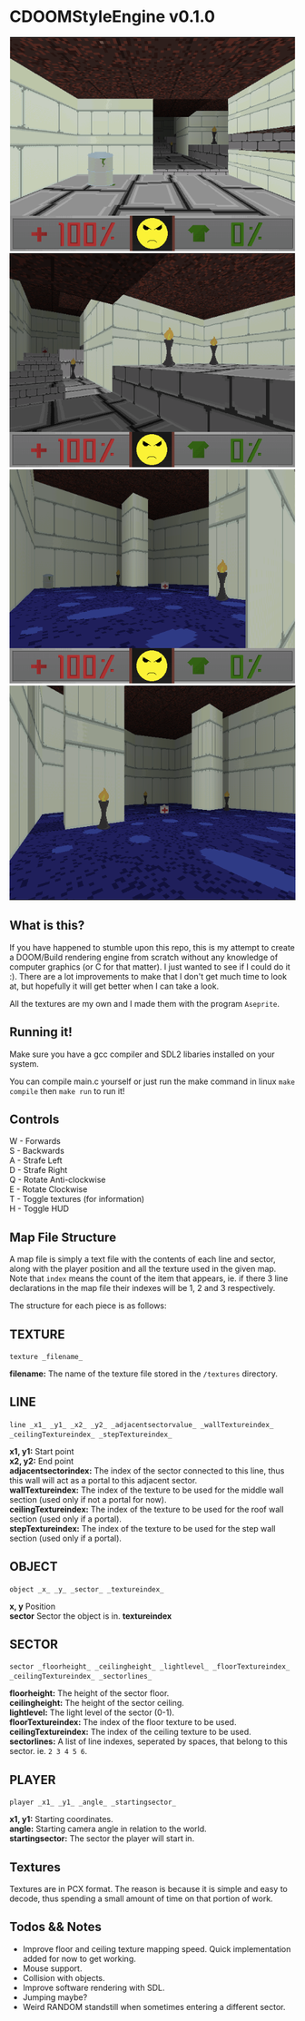 # CDOOMStyleEngine v0.1.0

![alt text](https://raw.githubusercontent.com/davidoberholzer/cdoomstyleengine/master/screenshots/screen1.png)
![alt text](https://raw.githubusercontent.com/davidoberholzer/cdoomstyleengine/master/screenshots/screen2.png)
![alt text](https://raw.githubusercontent.com/davidoberholzer/cdoomstyleengine/master/screenshots/screen3.png)
![alt text](https://raw.githubusercontent.com/davidoberholzer/cdoomstyleengine/master/screenshots/screen4.png)

## What is this?

If you have happened to stumble upon this repo, this is my attempt to create a DOOM/Build rendering engine from scratch without any knowledge of computer graphics (or C for that matter). I just wanted to see if I could do it :). 
There are a lot improvements to make that I don't get much time to look at, but hopefully it will get better when I can take a look.

All the textures are my own and I made them with the program `Aseprite`.

## Running it!

Make sure you have a gcc compiler and SDL2 libaries installed on your system.

You can compile main.c yourself or just run the make command in linux `make compile` then `make run` to run it!

## Controls

W - Forwards\
S - Backwards\
A - Strafe Left\
D - Strafe Right\
Q - Rotate Anti-clockwise\
E - Rotate Clockwise\
T - Toggle textures (for information)\
H - Toggle HUD

## Map File Structure

A map file is simply a text file with the contents of each line and sector, along with the player position and all the texture used in the given map.
Note that `index` means the count of the item that appears, ie. if there 3 line declarations in the map file their indexes will be 1, 2 and 3 respectively. 

The structure for each piece is as follows:

TEXTURE
-------
`texture _filename_`

**filename:** The name of the texture file stored in the `/textures` directory.

LINE
----     
`line _x1_ _y1_ _x2_ _y2_ _adjacentsectorvalue_ _wallTextureindex_ _ceilingTextureindex_ _stepTextureindex_`

**x1, y1:** Start point\
**x2, y2:** End point\
**adjacentsectorindex:** The index of the sector connected to this line, thus this wall will act as a portal to this adjacent sector.\
**wallTextureindex:** The index of the texture to be used for the middle wall section (used only if not a portal for now).\
**ceilingTextureindex:** The index of the texture to be used for the roof wall section (used only if a portal).\
**stepTextureindex:** The index of the texture to be used for the step wall section (used only if a portal).

OBJECT
------

`object _x_ _y_ _sector_ _textureindex_`

**x, y** Position\
**sector** Sector the object is in.
**textureindex** 

SECTOR
------
`sector _floorheight_ _ceilingheight_ _lightlevel_ _floorTextureindex_ _ceilingTextureindex_ _sectorlines_`

**floorheight:** The height of the sector floor.\
**ceilingheight:** The height of the sector ceiling.\
**lightlevel:** The light level of the sector (0-1).\
**floorTextureindex:** The index of the floor texture to be used.\
**ceilingTextureindex:** The index of the ceiling texture to be used.\
**sectorlines:** A list of line indexes, seperated by spaces, that belong to this sector. ie. `2 3 4 5 6`.

PLAYER
------
`player _x1_ _y1_ _angle_ _startingsector_`

**x1, y1:** Starting coordinates.\
**angle:** Starting camera angle in relation to the world.\
**startingsector:** The sector the player will start in.

## Textures

Textures are in PCX format. The reason is because it is simple and easy to decode, thus spending a small amount of time on that portion of work.

## Todos && Notes

* Improve floor and ceiling texture mapping speed. Quick implementation added for now to get working.
* Mouse support.
* Collision with objects.
* Improve software rendering with SDL.
* Jumping maybe?
* Weird RANDOM standstill when sometimes entering a different sector.